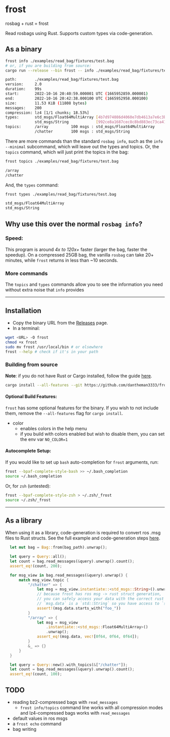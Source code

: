 # frost
rosbag + rust = frost

Read rosbags using Rust. Supports custom types via code-generation.

## As a binary

```bash
frost info ./examples/read_bag/fixtures/test.bag
# or, if you are building from source:
cargo run --release --bin frost -- info ./examples/read_bag/fixtures/test.bag
```
```bash
path:        ./examples/read_bag/fixtures/test.bag
version:     2.0
duration:    99s
start:       2022-10-16 20:40:59.000001 UTC (1665952859.000001)
end:         2022-10-16 20:42:38.000100 UTC (1665952958.000100)
size:        11.53 KiB (11808 bytes)
messages:    200
compression: lz4 [1/1 chunks; 18.53%]
types:       std_msgs/Float64MultiArray [4b7d974086d4060e7db4613a7e6c3ba4]
             std_msgs/String            [992ce8a1687cec8c8bd883ec73ca41d1]
topics:      /array          100 msgs : std_msgs/Float64MultiArray
             /chatter        100 msgs : std_msgs/String
```

There are more commands than the standard `rosbag info`, such as the `info --minimal` subcommand, which will leave out the types and topics. Or, the `topics` command, which will just print the topics in the bag:
```bash
frost topics ./examples/read_bag/fixtures/test.bag
```
```bash
/array
/chatter
```
And, the `types` command:
```bash
frost types ./examples/read_bag/fixtures/test.bag
```
```bash
std_msgs/Float64MultiArray
std_msgs/String
```

## Why use this over the normal `rosbag info`?

### Speed:
This program is around *4x to 120x+* faster (larger the bag, faster the speedup).
On a compressed 25GB bag, the vanilla `rosbag` can take 20+ minutes, while `frost` returns in less than ~10 seconds. 

### More commands
The `topics` and `types` commands allow you to see the information you need without extra noise that `info` provides

--------------------------------------------------------
## Installation
- Copy the binary URL from the [Releases](https://github.com/kramer425/frost/releases/) page.
- In a terminal:
```bash
wget <URL> -O frost
chmod +x frost
sudo mv frost /usr/local/bin # or elsewhere
frost --help # check if it's in your path
```


### Building from source
**Note**: if you do not have Rust or Cargo installed, follow the guide [here](https://www.rust-lang.org/tools/install).

```bash
cargo install --all-features --git https://github.com/dantheman3333/frost.git frost 
```

#### Optional Build Features:
`frost` has some optional features for the binary. If you wish to not include them, remove the `--all-features` flag for `cargo install`.  
- color
  - enables colors in the help menu
  - if you build with colors enabled but wish to disable them, you can set the env var `NO_COLOR=1`

#### Autocomplete Setup:
If you would like to set up `bash` auto-completion for `frost` arguments, run:
```bash
frost --bpaf-complete-style-bash >> ~/.bash_completion
source ~/.bash_completion
```
Or, for `zsh` (untested):
```zsh
frost --bpaf-complete-style-zsh > ~/.zsh/_frost
source ~/.zsh/_frost
```
--------------------------------------------------------

## As a library

When using it as a library, code-generation is required to convert ros .msg files to Rust structs. 
See the full example and code-generation steps [here](examples/read_bag).

```rust
  let mut bag = Bag::from(bag_path).unwrap();

  let query = Query::all();
  let count = bag.read_messages(&query).unwrap().count();
  assert_eq!(count, 200);

  for msg_view in bag.read_messages(&query).unwrap() {
      match msg_view.topic {
          "/chatter" => {
              let msg = msg_view.instantiate::<std_msgs::String>().unwrap();
              // because frost has ros msg -> rust struct generation,
              // you can safely access your data with the correct rust types: 
              // `msg.data` is a `std::String` so you have access to `starts_with`
              assert!(msg.data.starts_with("foo_"))
          }
          "/array" => {
              let msg = msg_view
                  .instantiate::<std_msgs::Float64MultiArray>()
                  .unwrap();
              assert_eq!(msg.data, vec![0f64, 0f64, 0f64]);
          }
          &_ => {}
      }
  }

  let query = Query::new().with_topics(&["/chatter"]);
  let count = bag.read_messages(&query).unwrap().count();
  assert_eq!(count, 100);
```

## TODO

- reading bz2-compressed bags with `read_messages`
    - `frost info/topics` command line works with all compression modes and lz4-compressed bags works with `read_messages`
- default values in ros msgs
- a `frost echo` command
- bag writing
